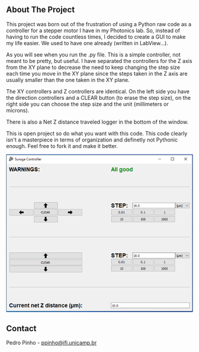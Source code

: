 <!-- ABOUT THE PROJECT -->
## About The Project

This project was born out of the frustration of using a Python raw code as a controller for a stepper motor I have in my Photonics lab. So, instead of having to run the code countless times, I decided to create a GUI to make my life easier. We used to have one already (written in LabView...).

As you will see when you run the .py file. This is a simple controller, not meant to be pretty, but useful. I have separated the controllers for the Z axis from the XY plane to decrease the need to keep changing the step size each time you move in the XY plane since the steps taken in the Z axis are usually smaller than the one taken in the XY plane.

The XY controllers and Z controllers are identical. On the left side you have the direction controllers and a CLEAR button (to erase the step size), on the right side you can choose the step size and the unit (millimeters or microns).

There is also a Net Z distance traveled logger in the bottom of the window.

This is open project so do what you want with this code. This code clearly isn't a masterpiece in terms of organization and definetly not Pythonic enough. Feel free to fork it and make it better.

![example](https://github.com/PedroPinh0/Suruga-Controller/blob/master/example.PNG?raw=true)

<!-- CONTACT -->
## Contact

Pedro Pinho - ppinho@ifi.unicamp.br
